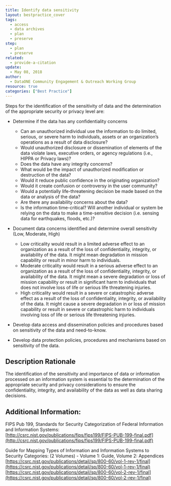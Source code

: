 ```yaml
---
title: Identify data sensitivity
layout: bestpractice_cover
tags:
  - access
  - data archives
  - plan
  - preserve
step:
  - plan
  - preserve
related:
  - provide-a-citation
update:
  - May 08, 2018
author:
  - DataONE Community Engagement & Outreach Working Group
resource: true
categories: ["Best Practice"]
---
```



Steps for the identification of the sensitivity of data and the determination of the appropriate security or privacy level are:
- Determine if the data has any confidentiality concerns
  - Can an unauthorized individual use the information to do limited, serious, or severe harm to individuals, assets or an organization’s operations as a result of data disclosure?
  - Would unauthorized disclosure or dissemination of elements of the data violate laws, executive orders, or agency regulations (i.e., HIPPA or Privacy laws)?
  - Does the data have any integrity concerns?
  - What would be the impact of unauthorized modification or destruction of the data?
  - Would it reduce public confidence in the originating organization?
  - Would it create confusion or controversy in the user community?
  - Would a potentially life-threatening decision be made based on the data or analysis of the data?
  - Are there any availability concerns about the data?
  - Is the information time-critical? Will another individual or system be relying on the data to make a time-sensitive decision (i.e. sensing data for earthquakes, floods, etc.)?

- Document data concerns identified and determine overall sensitivity (Low, Moderate, High)
  - Low criticality would result in a limited adverse effect to an organization as a result of the loss of confidentiality, integrity, or availability of the data. It might mean degradation in mission capability or result in minor harm to individuals.
  - Moderate criticality would result in a serious adverse effect to an organization as a result of the loss of confidentiality, integrity, or availability of the data. It might mean a severe degradation or loss of mission capability or result in significant harm to individuals that does not involve loss of life or serious life threatening injuries.
  - High criticality would result in a severe or catastrophic adverse effect as a result of the loss of confidentiality, integrity, or availability of the data. It might cause a severe degradation in or loss of mission capability or result in severe or catastrophic harm to individuals involving loss of life or serious life threatening injuries.

- Develop data access and dissemination policies and procedures based on sensitivity of the data and need-to-know.
- Develop data protection policies, procedures and mechanisms based on sensitivity of the data.

## Description Rationale

The identification of the sensitivity and importance of data or information processed on an information system is essential to the determination of the appropriate security and privacy considerations to ensure the confidentiality, integrity, and availability of the data as well as data sharing decisions.

## Additional Information:

FIPS Pub 199, Standards for Security Categorization of Federal Information and Information Systems: [http://csrc.nist.gov/publications/fips/fips199/FIPS-PUB-199-final.pdf](http://csrc.nist.gov/publications/fips/fips199/FIPS-PUB-199-final.pdf)

Guide for Mapping Types of Information and Information Systems to Security Categories: (2 Volumes) - Volume 1: Guide, Volume 2: Appendices
[https://csrc.nist.gov/publications/detail/sp/800-60/vol-1-rev-1/final](https://csrc.nist.gov/publications/detail/sp/800-60/vol-1-rev-1/final)
[https://csrc.nist.gov/publications/detail/sp/800-60/vol-2-rev-1/final](https://csrc.nist.gov/publications/detail/sp/800-60/vol-2-rev-1/final)
